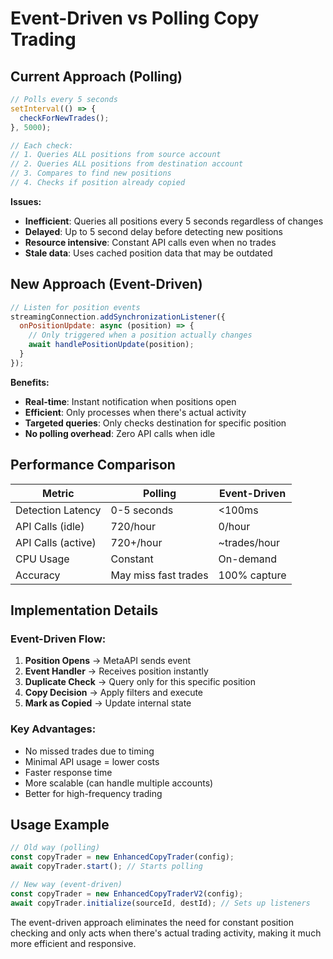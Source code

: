 # Event-Driven vs Polling Copy Trading

## Current Approach (Polling)

```javascript
// Polls every 5 seconds
setInterval(() => {
  checkForNewTrades();
}, 5000);

// Each check:
// 1. Queries ALL positions from source account
// 2. Queries ALL positions from destination account
// 3. Compares to find new positions
// 4. Checks if position already copied
```

**Issues:**
- **Inefficient**: Queries all positions every 5 seconds regardless of changes
- **Delayed**: Up to 5 second delay before detecting new positions
- **Resource intensive**: Constant API calls even when no trades
- **Stale data**: Uses cached position data that may be outdated

## New Approach (Event-Driven)

```javascript
// Listen for position events
streamingConnection.addSynchronizationListener({
  onPositionUpdate: async (position) => {
    // Only triggered when a position actually changes
    await handlePositionUpdate(position);
  }
});
```

**Benefits:**
- **Real-time**: Instant notification when positions open
- **Efficient**: Only processes when there's actual activity
- **Targeted queries**: Only checks destination for specific position
- **No polling overhead**: Zero API calls when idle

## Performance Comparison

| Metric | Polling | Event-Driven |
|--------|---------|--------------|
| Detection Latency | 0-5 seconds | <100ms |
| API Calls (idle) | 720/hour | 0/hour |
| API Calls (active) | 720+/hour | ~trades/hour |
| CPU Usage | Constant | On-demand |
| Accuracy | May miss fast trades | 100% capture |

## Implementation Details

### Event-Driven Flow:
1. **Position Opens** → MetaAPI sends event
2. **Event Handler** → Receives position instantly
3. **Duplicate Check** → Query only for this specific position
4. **Copy Decision** → Apply filters and execute
5. **Mark as Copied** → Update internal state

### Key Advantages:
- No missed trades due to timing
- Minimal API usage = lower costs
- Faster response time
- More scalable (can handle multiple accounts)
- Better for high-frequency trading

## Usage Example

```javascript
// Old way (polling)
const copyTrader = new EnhancedCopyTrader(config);
await copyTrader.start(); // Starts polling

// New way (event-driven)
const copyTrader = new EnhancedCopyTraderV2(config);
await copyTrader.initialize(sourceId, destId); // Sets up listeners
```

The event-driven approach eliminates the need for constant position checking and only acts when there's actual trading activity, making it much more efficient and responsive.